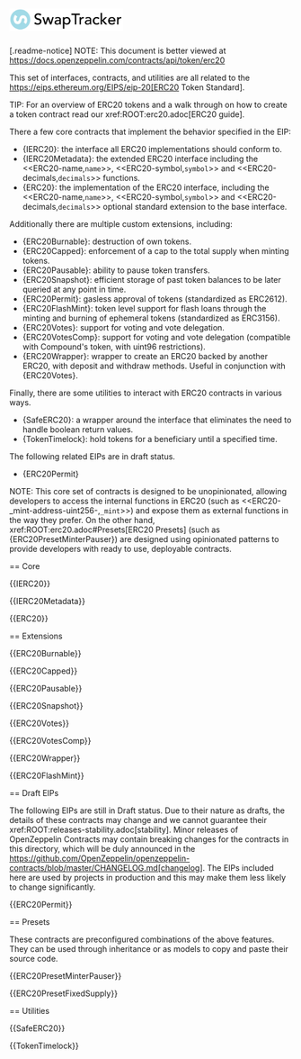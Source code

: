 # <img src="logo.png" alt="SwapTracker ERC20" height="40px">

[.readme-notice]
NOTE: This document is better viewed at https://docs.openzeppelin.com/contracts/api/token/erc20

This set of interfaces, contracts, and utilities are all related to the https://eips.ethereum.org/EIPS/eip-20[ERC20 Token Standard].

TIP: For an overview of ERC20 tokens and a walk through on how to create a token contract read our xref:ROOT:erc20.adoc[ERC20 guide].

There a few core contracts that implement the behavior specified in the EIP:

* {IERC20}: the interface all ERC20 implementations should conform to.
* {IERC20Metadata}: the extended ERC20 interface including the <<ERC20-name,`name`>>, <<ERC20-symbol,`symbol`>> and <<ERC20-decimals,`decimals`>> functions.
* {ERC20}: the implementation of the ERC20 interface, including the <<ERC20-name,`name`>>, <<ERC20-symbol,`symbol`>> and <<ERC20-decimals,`decimals`>> optional standard extension to the base interface.

Additionally there are multiple custom extensions, including:

* {ERC20Burnable}: destruction of own tokens.
* {ERC20Capped}: enforcement of a cap to the total supply when minting tokens.
* {ERC20Pausable}: ability to pause token transfers.
* {ERC20Snapshot}: efficient storage of past token balances to be later queried at any point in time.
* {ERC20Permit}: gasless approval of tokens (standardized as ERC2612).
* {ERC20FlashMint}: token level support for flash loans through the minting and burning of ephemeral tokens (standardized as ERC3156).
* {ERC20Votes}: support for voting and vote delegation.
* {ERC20VotesComp}: support for voting and vote delegation (compatible with Compound's token, with uint96 restrictions).
* {ERC20Wrapper}: wrapper to create an ERC20 backed by another ERC20, with deposit and withdraw methods. Useful in conjunction with {ERC20Votes}.

Finally, there are some utilities to interact with ERC20 contracts in various ways.

* {SafeERC20}: a wrapper around the interface that eliminates the need to handle boolean return values.
* {TokenTimelock}: hold tokens for a beneficiary until a specified time.

The following related EIPs are in draft status.

- {ERC20Permit}

NOTE: This core set of contracts is designed to be unopinionated, allowing developers to access the internal functions in ERC20 (such as <<ERC20-_mint-address-uint256-,`_mint`>>) and expose them as external functions in the way they prefer. On the other hand, xref:ROOT:erc20.adoc#Presets[ERC20 Presets] (such as {ERC20PresetMinterPauser}) are designed using opinionated patterns to provide developers with ready to use, deployable contracts.

== Core

{{IERC20}}

{{IERC20Metadata}}

{{ERC20}}

== Extensions

{{ERC20Burnable}}

{{ERC20Capped}}

{{ERC20Pausable}}

{{ERC20Snapshot}}

{{ERC20Votes}}

{{ERC20VotesComp}}

{{ERC20Wrapper}}

{{ERC20FlashMint}}

== Draft EIPs

The following EIPs are still in Draft status. Due to their nature as drafts, the details of these contracts may change and we cannot guarantee their xref:ROOT:releases-stability.adoc[stability]. Minor releases of OpenZeppelin Contracts may contain breaking changes for the contracts in this directory, which will be duly announced in the https://github.com/OpenZeppelin/openzeppelin-contracts/blob/master/CHANGELOG.md[changelog]. The EIPs included here are used by projects in production and this may make them less likely to change significantly.

{{ERC20Permit}}

== Presets

These contracts are preconfigured combinations of the above features. They can be used through inheritance or as models to copy and paste their source code.

{{ERC20PresetMinterPauser}}

{{ERC20PresetFixedSupply}}

== Utilities

{{SafeERC20}}

{{TokenTimelock}}
